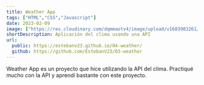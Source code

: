 ```yaml
---
title: Weather App
tags: ["HTML","CSS","Javascript"]
date: 2023-02-09
image: ["https://res.cloudinary.com/dqmmaotv4/image/upload/v1683983261/WeatherApp.png"]
shortDescription: Aplicación del clima usando una API
url:
  public: https://estebanv23.github.io/04-weather/
  github: https://github.com/EstebanV23/03-weather
---
```


Weather App es un proyecto que hice utilizando la API del clima. Practiqué mucho con la API y aprendí bastante con este proyecto.
